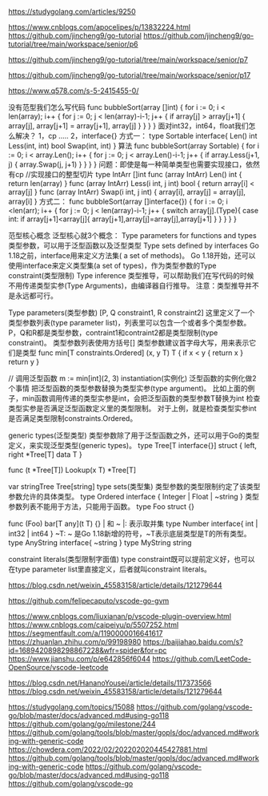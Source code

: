 https://studygolang.com/articles/9250

https://www.cnblogs.com/apocelipes/p/13832224.html
https://github.com/jincheng9/go-tutorial
https://github.com/jincheng9/go-tutorial/tree/main/workspace/senior/p6

https://github.com/jincheng9/go-tutorial/tree/main/workspace/senior/p7

https://github.com/jincheng9/go-tutorial/tree/main/workspace/senior/p17

https://www.q578.com/s-5-2415455-0/

没有范型我们怎么写代码
func bubbleSort(array []int) {
	for i := 0; i < len(array); i++ {
		for j := 0; j < len(array)-i-1; j++ {
			if array[j] > array[j+1] {
				array[j], array[j+1] = array[j+1], array[j]
			}
		}
	}
}
面对int32，int64，float我们怎么解决？
1，cp
.....
2，interface{}
方式一：
type Sortable interface{
	Len() int
	Less(int, int) bool
	Swap(int, int)
}
算法
func bubbleSort(array Sortable) {
	for i := 0; i < array.Len(); i++ {
		for j := 0; j < array.Len()-i-1; j++ {
			if array.Less(j+1, j) {
				array.Swap(j, j+1)
			}
		}
	}
}
问题：即使是每一种简单类型也需要实现接口，依然有cp
//实现接口的整型切片
type IntArr []int
func (array IntArr) Len() int {
	return len(array)
}
func (array IntArr) Less(i int, j int) bool {
	return array[i] < array[j]
}
func (array IntArr) Swap(i int, j int) {
	array[i], array[j] = array[j], array[i]
}
方式二：
func bubbleSort(array []interface{}) {
	for i := 0; i <len(arr); i++ {
		for j := 0; j < len(array)-i-1; j++ {
            switch array[j].(Type){
              case int:
                if array[j+1]<array[j]{
                  array[j+1],array[j]=array[j],array[j+1]
                }
            }
		}
	}
}

范型核心概念
泛型核心就3个概念：
Type parameters for functions and types
类型参数，可以用于泛型函数以及泛型类型
Type sets defined by interfaces
Go 1.18之前，interface用来定义方法集( a set of methods)。
Go 1.18开始，还可以使用interface来定义类型集(a set of types)，作为类型参数的Type constraint(类型限制)
Type inference
类型推导，可以帮助我们在写代码的时候不用传递类型实参(Type Arguments)，由编译器自行推导。
注意：类型推导并不是永远都可行。

Type parameters(类型参数)
[P, Q constraint1, R constraint2]
这里定义了一个类型参数列表(type parameter list)，列表里可以包含一个或者多个类型参数。
P，Q和R都是类型参数，contraint1和contraint2都是类型限制(type constraint)。
类型参数列表使用方括号[]
类型参数建议首字母大写，用来表示它们是类型
 func min[T constraints.Ordered] (x, y T) T {
	if x < y {
		return x
	}
	return y
}

// 调用泛型函数
m := min[int](2, 3)
instantiation(实例化)
泛型函数的实例化做2个事情
把泛型函数的类型参数替换为类型实参(type argument)。
比如上面的例子，min函数调用传递的类型实参是int，会把泛型函数的类型参数T替换为int
检查类型实参是否满足泛型函数定义里的类型限制。
对于上例，就是检查类型实参int是否满足类型限制constraints.Ordered。
 
generic types(泛型类型)
类型参数除了用于泛型函数之外，还可以用于Go的类型定义，来实现泛型类型(generic types)。
type Tree[T interface{}] struct {
	left, right *Tree[T]
	data T
}

func (t *Tree[T]) Lookup(x T) *Tree[T] 

var stringTree Tree[string]
type sets(类型集)
类型参数的类型限制约定了该类型参数允许的具体类型。
type Ordered interface {
  Integer | Float | ~string
}
类型参数列表不能用于方法，只能用于函数。
type Foo struct {}

func (Foo) bar[T any](t T) {}
| 和 ~
|: 表示取并集 
type Number interface{
	int | int32 | int64
}
~T: ~ 是Go 1.18新增的符号，~T表示底层类型是T的所有类型。 
type AnyString interface{
   ~string
}
type MyString string

constraint literals(类型限制字面值)
type constraint既可以提前定义好，也可以在type parameter list里直接定义，后者就叫constraint literals。


https://blog.csdn.net/weixin_45583158/article/details/121279644



https://github.com/felipecaputo/vscode-go-gvm


https://www.cnblogs.com/liuxianan/p/vscode-plugin-overview.html
https://www.cnblogs.com/caipeiyu/p/5507252.html
https://segmentfault.com/a/1190000016641617
https://zhuanlan.zhihu.com/p/99198980
https://baijiahao.baidu.com/s?id=1689420898298867228&wfr=spider&for=pc
https://www.jianshu.com/p/e642856f6044
https://github.com/LeetCode-OpenSource/vscode-leetcode

https://blog.csdn.net/HananoYousei/article/details/117373566
https://blog.csdn.net/weixin_45583158/article/details/121279644


https://studygolang.com/topics/15088
https://github.com/golang/vscode-go/blob/master/docs/advanced.md#using-go118
https://github.com/golang/go/milestone/244
https://github.com/golang/tools/blob/master/gopls/doc/advanced.md#working-with-generic-code
https://chowdera.com/2022/02/202202020445427881.html
https://github.com/golang/tools/blob/master/gopls/doc/advanced.md#working-with-generic-code
https://github.com/golang/vscode-go/blob/master/docs/advanced.md#using-go118
https://github.com/golang/vscode-go
